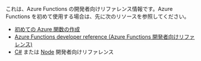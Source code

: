これは、Azure Functions の開発者向けリファレンス情報です。Azure Functions を初めて使用する場合は、先に次のリソースを参照してください。

* [初めての Azure 関数の作成](../articles/azure-functions/functions-create-first-azure-function.md)
* [Azure Functions developer reference (Azure Functions 開発者向けリファレンス)](../articles/azure-functions/functions-reference.md)
* [C#](../articles/azure-functions/functions-reference-csharp.md) または [Node](../articles/azure-functions/functions-reference-node.md) 開発者向けリファレンス

<!---HONumber=AcomDC_0525_2016-->